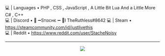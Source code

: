 <div>

<br>

💻 | Languages • PHP , CSS , JavaScript , A Little Bit Lua And a Little More C# , C++ <br>
💻 | Discord • 🖤 ➖Sтαcнє ➖ 💛I TheRuthless#8642
💻 | Steam • https://steamcommunity.com/id/justlivethis <br>
💻 | Reddit • https://www.reddit.com/user/StacheNoisy <br>

<hr>
<p href=""><p>
  
<p align="center">
<img style="margin-left: auto;" src="http://stachemsc.xyz/github.svg"></img>
<p>
  
<p href=""><p>
</div>
